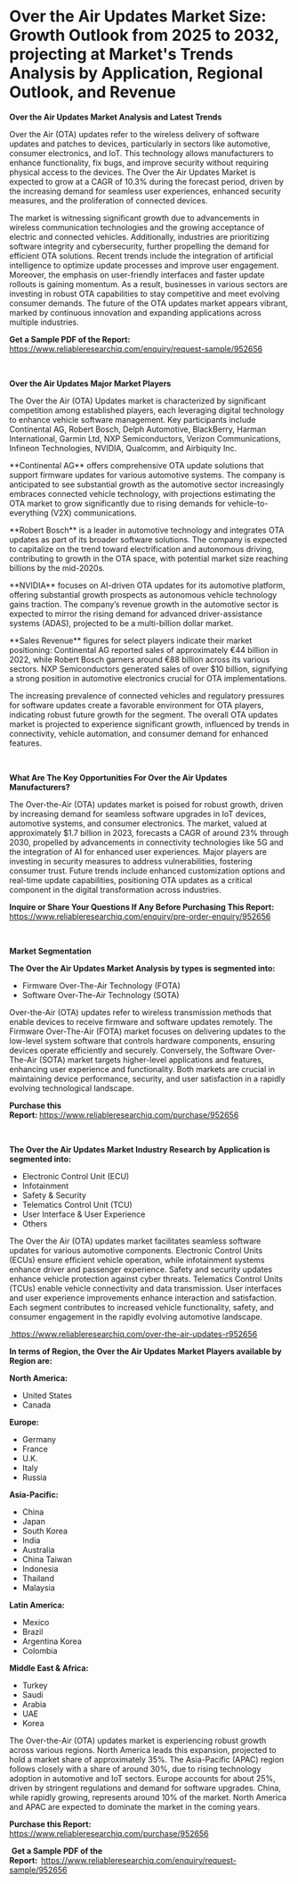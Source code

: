 <p><h1>Over the Air Updates Market Size: Growth Outlook from 2025 to 2032, projecting at Market's Trends Analysis by Application, Regional Outlook, and Revenue</h1></p><p><strong>Over the Air Updates Market Analysis and Latest Trends</strong></p>
<p><p>Over the Air (OTA) updates refer to the wireless delivery of software updates and patches to devices, particularly in sectors like automotive, consumer electronics, and IoT. This technology allows manufacturers to enhance functionality, fix bugs, and improve security without requiring physical access to the devices. The Over the Air Updates Market is expected to grow at a CAGR of 10.3% during the forecast period, driven by the increasing demand for seamless user experiences, enhanced security measures, and the proliferation of connected devices.</p><p>The market is witnessing significant growth due to advancements in wireless communication technologies and the growing acceptance of electric and connected vehicles. Additionally, industries are prioritizing software integrity and cybersecurity, further propelling the demand for efficient OTA solutions. Recent trends include the integration of artificial intelligence to optimize update processes and improve user engagement. Moreover, the emphasis on user-friendly interfaces and faster update rollouts is gaining momentum. As a result, businesses in various sectors are investing in robust OTA capabilities to stay competitive and meet evolving consumer demands. The future of the OTA updates market appears vibrant, marked by continuous innovation and expanding applications across multiple industries.</p></p>
<p><strong>Get a Sample PDF of the Report:&nbsp;</strong> <a href="https://www.reliableresearchiq.com/enquiry/request-sample/952656?utm_campaign=3114&utm_medium=2&utm_source=Github&utm_content=ia&utm_term=17042025&utm_id=over-the-air-updates">https://www.reliableresearchiq.com/enquiry/request-sample/952656</a></p>
<p>&nbsp;</p>
<p><strong>Over the Air Updates Major Market Players</strong></p>
<p><p>The Over the Air (OTA) Updates market is characterized by significant competition among established players, each leveraging digital technology to enhance vehicle software management. Key participants include Continental AG, Robert Bosch, Delph Automotive, BlackBerry, Harman International, Garmin Ltd, NXP Semiconductors, Verizon Communications, Infineon Technologies, NVIDIA, Qualcomm, and Airbiquity Inc.</p><p>**Continental AG** offers comprehensive OTA update solutions that support firmware updates for various automotive systems. The company is anticipated to see substantial growth as the automotive sector increasingly embraces connected vehicle technology, with projections estimating the OTA market to grow significantly due to rising demands for vehicle-to-everything (V2X) communications.</p><p>**Robert Bosch** is a leader in automotive technology and integrates OTA updates as part of its broader software solutions. The company is expected to capitalize on the trend toward electrification and autonomous driving, contributing to growth in the OTA space, with potential market size reaching billions by the mid-2020s.</p><p>**NVIDIA** focuses on AI-driven OTA updates for its automotive platform, offering substantial growth prospects as autonomous vehicle technology gains traction. The company’s revenue growth in the automotive sector is expected to mirror the rising demand for advanced driver-assistance systems (ADAS), projected to be a multi-billion dollar market.</p><p>**Sales Revenue** figures for select players indicate their market positioning: Continental AG reported sales of approximately €44 billion in 2022, while Robert Bosch garners around €88 billion across its various sectors. NXP Semiconductors generated sales of over $10 billion, signifying a strong position in automotive electronics crucial for OTA implementations.</p><p>The increasing prevalence of connected vehicles and regulatory pressures for software updates create a favorable environment for OTA players, indicating robust future growth for the segment. The overall OTA updates market is projected to experience significant growth, influenced by trends in connectivity, vehicle automation, and consumer demand for enhanced features.</p></p>
<p>&nbsp;</p>
<p><strong>What Are The Key Opportunities For Over the Air Updates Manufacturers?</strong></p>
<p><p>The Over-the-Air (OTA) updates market is poised for robust growth, driven by increasing demand for seamless software upgrades in IoT devices, automotive systems, and consumer electronics. The market, valued at approximately $1.7 billion in 2023, forecasts a CAGR of around 23% through 2030, propelled by advancements in connectivity technologies like 5G and the integration of AI for enhanced user experiences. Major players are investing in security measures to address vulnerabilities, fostering consumer trust. Future trends include enhanced customization options and real-time update capabilities, positioning OTA updates as a critical component in the digital transformation across industries.</p></p>
<p><strong>Inquire or Share Your Questions If Any Before Purchasing This Report:</strong> <a href="https://www.reliableresearchiq.com/enquiry/pre-order-enquiry/952656?utm_campaign=3114&utm_medium=2&utm_source=Github&utm_content=ia&utm_term=17042025&utm_id=over-the-air-updates">https://www.reliableresearchiq.com/enquiry/pre-order-enquiry/952656</a></p>
<p>&nbsp;</p>
<p><strong>Market Segmentation</strong></p>
<p><strong>The Over the Air Updates Market Analysis by types is segmented into:</strong></p>
<p><ul><li>Firmware Over-The-Air Technology (FOTA)</li><li>Software Over-The-Air Technology (SOTA)</li></ul></p>
<p><p>Over-the-Air (OTA) updates refer to wireless transmission methods that enable devices to receive firmware and software updates remotely. The Firmware Over-The-Air (FOTA) market focuses on delivering updates to the low-level system software that controls hardware components, ensuring devices operate efficiently and securely. Conversely, the Software Over-The-Air (SOTA) market targets higher-level applications and features, enhancing user experience and functionality. Both markets are crucial in maintaining device performance, security, and user satisfaction in a rapidly evolving technological landscape.</p></p>
<p><strong>Purchase this Report:&nbsp;</strong><a href="https://www.reliableresearchiq.com/purchase/952656?utm_campaign=3114&utm_medium=2&utm_source=Github&utm_content=ia&utm_term=17042025&utm_id=over-the-air-updates">https://www.reliableresearchiq.com/purchase/952656</a></p>
<p>&nbsp;</p>
<p><strong>The Over the Air Updates Market Industry Research by Application is segmented into:</strong></p>
<p><ul><li>Electronic Control Unit (ECU)</li><li>Infotainment</li><li>Safety & Security</li><li>Telematics Control Unit (TCU)</li><li>User Interface & User Experience</li><li>Others</li></ul></p>
<p><p>The Over the Air (OTA) updates market facilitates seamless software updates for various automotive components. Electronic Control Units (ECUs) ensure efficient vehicle operation, while infotainment systems enhance driver and passenger experience. Safety and security updates enhance vehicle protection against cyber threats. Telematics Control Units (TCUs) enable vehicle connectivity and data transmission. User interfaces and user experience improvements enhance interaction and satisfaction. Each segment contributes to increased vehicle functionality, safety, and consumer engagement in the rapidly evolving automotive landscape.</p></p>
<p><a href="https://www.reliableresearchiq.com/over-the-air-updates-r952656?utm_campaign=3114&utm_medium=2&utm_source=Github&utm_content=ia&utm_term=17042025&utm_id=over-the-air-updates">&nbsp;https://www.reliableresearchiq.com/over-the-air-updates-r952656</a></p>
<p><strong>In terms of Region, the Over the Air Updates Market Players available by Region are:</strong></p>
<p>
    <p> <strong> North America: </strong>
        <ul>
            <li>United States</li>
            <li>Canada</li>
        </ul>
        </p> 
    <p> <strong> Europe: </strong>
        <ul>
            <li>Germany</li>
            <li>France</li>
            <li>U.K.</li>
            <li>Italy</li>
            <li>Russia</li>
        </ul>
        </p> 
    <p> <strong> Asia-Pacific: </strong>
        <ul>
            <li>China</li>
            <li>Japan</li>
            <li>South Korea</li>
            <li>India</li>
            <li>Australia</li>
            <li>China Taiwan</li>
            <li>Indonesia</li>
            <li>Thailand</li>
            <li>Malaysia</li>
        </ul>
        </p> 
    <p> <strong> Latin America: </strong>
        <ul>
            <li>Mexico</li>
            <li>Brazil</li>
            <li>Argentina Korea</li>
            <li>Colombia</li>
        </ul>
        </p> 
    <p> <strong> Middle East & Africa: </strong>
        <ul>
            <li>Turkey</li>
            <li>Saudi</li>
            <li>Arabia</li>
            <li>UAE</li>
            <li>Korea</li>
        </ul>
    </p>
    </p>
<p><p>The Over-the-Air (OTA) updates market is experiencing robust growth across various regions. North America leads this expansion, projected to hold a market share of approximately 35%. The Asia-Pacific (APAC) region follows closely with a share of around 30%, due to rising technology adoption in automotive and IoT sectors. Europe accounts for about 25%, driven by stringent regulations and demand for software upgrades. China, while rapidly growing, represents around 10% of the market. North America and APAC are expected to dominate the market in the coming years.</p></p>
<p><strong>Purchase this Report: </strong><a href="https://www.reliableresearchiq.com/purchase/952656?utm_campaign=3114&utm_medium=2&utm_source=Github&utm_content=ia&utm_term=17042025&utm_id=over-the-air-updates">https://www.reliableresearchiq.com/purchase/952656</a></p>
<p>&nbsp;<strong>Get a Sample PDF of the Report:&nbsp;&nbsp;</strong><a href="https://www.reliableresearchiq.com/enquiry/request-sample/952656?utm_campaign=3114&utm_medium=2&utm_source=Github&utm_content=ia&utm_term=17042025&utm_id=over-the-air-updates">https://www.reliableresearchiq.com/enquiry/request-sample/952656</a></p>
<p><strong></strong></p>
<p><p></p><p></p><p></p></p>